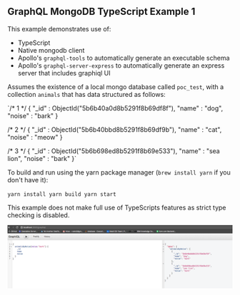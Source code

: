 ## GraphQL MongoDB TypeScript Example 1

This example demonstrates use of:
* TypeScript
* Native mongodb client
* Apollo's `graphql-tools` to automatically generate an executable schema
* Apollo's `graphql-server-express` to automatically generate an express server that includes graphiql UI 

Assumes the existence of a local mongo database called `poc_test`, with a collection `animals` that has data structured as follows:

`/* 1 */
{
    "_id" : ObjectId("5b6b40a0d8b5291f8b69df8f"),
    "name" : "dog",
    "noise" : "bark"
}

/* 2 */
{
    "_id" : ObjectId("5b6b40bbd8b5291f8b69df9b"),
    "name" : "cat",
    "noise" : "meow"
}

/* 3 */
{
    "_id" : ObjectId("5b6b698ed8b5291f8b69e533"),
    "name" : "sea lion",
    "noise" : "bark"
}`

To build and run using the yarn package manager (`brew install yarn` if you don't have it):

`
yarn install
yarn build
yarn start
`

This example does not make full use of TypeScripts features as strict type checking is disabled.

![screenshot of graphiql ui](./screenshot.png)